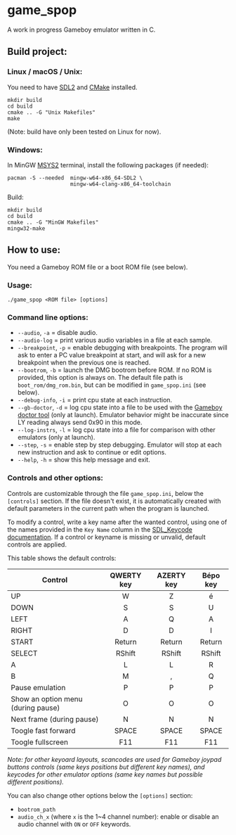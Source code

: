 # game_spop
A work in progress Gameboy emulator written in C.

## Build project:

### Linux / macOS / Unix:

You need to have [SDL2](https://wiki.libsdl.org/SDL2/Installation) and [CMake](https://cmake.org/) installed.

```console
mkdir build
cd build
cmake .. -G "Unix Makefiles"
make
```

(Note: build have only been tested on Linux for now).

### Windows:

In MinGW [MSYS2](https://www.msys2.org/) terminal, install the following packages (if needed):
```console
pacman -S --needed  mingw-w64-x86_64-SDL2 \
                    mingw-w64-clang-x86_64-toolchain  
```
Build:
```console
mkdir build
cd build
cmake .. -G "MinGW Makefiles"
mingw32-make
```

## How to use:

You need a Gameboy ROM file or a boot ROM file (see below).

### Usage:
```console
./game_spop <ROM file> [options]
```

### Command line options:
* `--audio`, `-a`           = disable audio.
* `--audio-log`             = print various audio variables in a file at each sample.
* `--breakpoint`, `-p`      = enable debugging with breakpoints. The program will
                              ask to enter a PC value breakpoint at start, and will
                              ask for a new breakpoint when the previous one is
                              reached.
* `--bootrom`, `-b`         = launch the DMG bootrom before ROM. If no ROM is
                              provided, this option is always on. The default file path is
                              `boot_rom/dmg_rom.bin`, but can be modified in `game_spop.ini` 
                              (see below).
* `--debug-info`, `-i`    = print cpu state at each instruction.
* `--gb-doctor`, `-d`    =  log cpu state into a file to be used with the [Gameboy
                            doctor tool](https://github.com/robert/gameboy-doctor) (only at launch).
                            Emulator behavior might be inaccurate since LY reading always send 0x90 in
                            this mode.
* `--log-instrs`, `-l`  = log cpu state into a file for comparison with other
                        emulators (only at launch).
* `--step`, `-s`        = enable step by step debugging. Emulator will stop
                          at each new instruction and ask to continue or edit options.
* `--help`, `-h`        = show this help message and exit.

### Controls and other options:

Controls are customizable through the file `game_spop.ini`, below the `[controls]` section. If the file doesn't exist, it is 
automatically created with default parameters in the current path when the program is launched.

To modify a control, write a key name after the wanted control, using one of the names provided in the
`Key Name` column in the [SDL_Keycode documentation](https://wiki.libsdl.org/SDL2/SDL_Keycode). If a control
or keyname is missing or unvalid, default controls are applied.

This table shows the default controls:

Control   | QWERTY key | AZERTY key | Bépo key
---       | :---:      | :---:      | :---:
UP        | W          | Z          | é
DOWN      | S          | S          | U
LEFT      | A          | Q          | A
RIGHT     | D          | D          | I
START     | Return     | Return     | Return
SELECT    | RShift     | RShift     | RShift
A         | L          | L          | R
B         | M          | ,          | Q
Pause emulation | P | P | P
Show an option menu (during pause) | O | O | O
Next frame (during pause) | N | N | N
Toogle fast forward | SPACE | SPACE | SPACE
Toogle fullscreen | F11 | F11 | F11

*Note: for other keyoard layouts, scancodes are used for Gameboy joypad buttons controls (same keys positions 
but different key names), and keycodes for other emulator options (same key names but possible different positions).*

You can also change other options below the `[options]` section:
* `bootrom_path`
* `audio_ch_x` (where `x` is the 1~4 channel number): enable or disable an audio channel with `ON` or `OFF` keywords.
